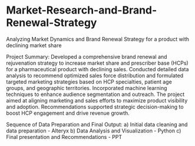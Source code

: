 # Market-Research-and-Brand-Renewal-Strategy
Analyzing Market Dynamics and Brand Renewal Strategy for a product with declining market share

Project Summary:
Developed a comprehensive brand renewal and rejuvenation strategy to increase market share and prescriber base (HCPs) for a pharmaceutical product with declining sales. Conducted detailed data analysis to recommend optimized sales force distribution and formulated targeted marketing strategies based on HCP specialties, patient age groups, and geographic territories. Incorporated machine learning techniques to enhance audience segmentation and outreach. The project aimed at aligning marketing and sales efforts to maximize product visibility and adoption. Recommendations supported strategic decision-making to boost HCP engagement and drive revenue growth.

Sequence of Data Preparation and Final Output:
a) Initial data cleaning and data preparation - Alteryx
b) Data Analysis and Visualization - Python
c) Final presentation and Recommendations - PPT
